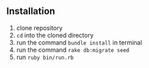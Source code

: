 ## Installation
1. clone repository
2. `cd` into the cloned directory
3. run the command `bundle install` in terminal
4. run the command  `rake db:migrate seed`
5. run `ruby bin/run.rb`
